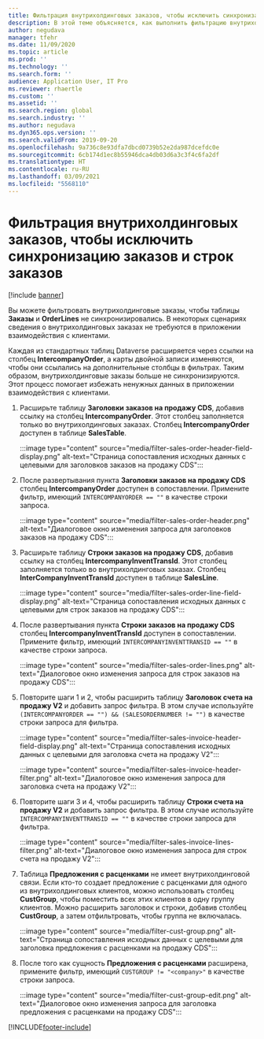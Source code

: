 ```yaml
---
title: Фильтрация внутрихолдинговых заказов, чтобы исключить синхронизацию заказов и строк заказов
description: В этой теме объясняется, как выполнить фильтрацию внутрихолдинговых заказов, чтобы не синхронизировались сущности заказов и строк заказов.
author: negudava
manager: tfehr
ms.date: 11/09/2020
ms.topic: article
ms.prod: ''
ms.technology: ''
ms.search.form: ''
audience: Application User, IT Pro
ms.reviewer: rhaertle
ms.custom: ''
ms.assetid: ''
ms.search.region: global
ms.search.industry: ''
ms.author: negudava
ms.dyn365.ops.version: ''
ms.search.validFrom: 2019-09-20
ms.openlocfilehash: 9a736c8e93dfa7dbcd0739b52e2da987dcefdc0e
ms.sourcegitcommit: 6cb174d1ec8b55946dca4db03d6a3c3f4c6fa2df
ms.translationtype: HT
ms.contentlocale: ru-RU
ms.lasthandoff: 03/09/2021
ms.locfileid: "5568110"
---
```

# <a name="filter-intercompany-orders-to-avoid-syncing-orders-and-orderlines"></a>Фильтрация внутрихолдинговых заказов, чтобы исключить синхронизацию заказов и строк заказов

[!include [banner](../../includes/banner.md)]

Вы можете фильтровать внутрихолдинговые заказы, чтобы таблицы **Заказы** и **OrderLines** не синхронизировались. В некоторых сценариях сведения о внутрихолдинговых заказах не требуются в приложении взаимодействия с клиентами.

Каждая из стандартных таблиц Dataverse расширяется через ссылки на столбец **IntercompanyOrder**, а карты двойной записи изменяются, чтобы они ссылались на дополнительные столбцы в фильтрах. Таким образом, внутрихолдинговые заказы больше не синхронизируются. Этот процесс помогает избежать ненужных данных в приложении взаимодействия с клиентами.

1. Расширьте таблицу **Заголовки заказов на продажу CDS**, добавив ссылку на столбец **IntercompanyOrder**. Этот столбец заполняется только во внутрихолдинговых заказах. Столбец **IntercompanyOrder** доступен в таблице **SalesTable**.

    :::image type="content" source="media/filter-sales-order-header-field-display.png" alt-text="Страница сопоставления исходных данных с целевыми для заголовков заказов на продажу CDS":::

2. После развертывания пункта **Заголовки заказов на продажу CDS** столбец **IntercompanyOrder** доступен в сопоставлении. Примените фильтр, имеющий `INTERCOMPANYORDER == ""` в качестве строки запроса.

    :::image type="content" source="media/filter-sales-order-header.png" alt-text="Диалоговое окно изменения запроса для заголовков заказов на продажу CDS":::

3. Расширьте таблицу **Строки заказов на продажу CDS**, добавив ссылку на столбец **IntercompanyInventTransId**. Этот столбец заполняется только во внутрихолдинговых заказах. Столбец **InterCompanyInventTransId** доступен в таблице **SalesLine**.

    :::image type="content" source="media/filter-sales-order-line-field-display.png" alt-text="Страница сопоставления исходных данных с целевыми для строк заказов на продажу CDS":::

4. После развертывания пункта **Строки заказов на продажу CDS** столбец **IntercompanyInventTransId** доступен в сопоставлении. Примените фильтр, имеющий `INTERCOMPANYINVENTTRANSID == ""` в качестве строки запроса.

    :::image type="content" source="media/filter-sales-order-lines.png" alt-text="Диалоговое окно изменения запроса для строк заказов на продажу CDS":::

5. Повторите шаги 1 и 2, чтобы расширить таблицу **Заголовок счета на продажу V2** и добавить запрос фильтра. В этом случае используйте `(INTERCOMPANYORDER == "") && (SALESORDERNUMBER != "")` в качестве строки запроса для фильтра.

    :::image type="content" source="media/filter-sales-invoice-header-field-display.png" alt-text="Страница сопоставления исходных данных с целевыми для заголовка счета на продажу V2":::

    :::image type="content" source="media/filter-sales-invoice-header-filter.png" alt-text="Диалоговое окно изменения запроса для заголовка счета на продажу V2":::

6. Повторите шаги 3 и 4, чтобы расширить таблицу **Строки счета на продажу V2** и добавить запрос фильтра. В этом случае используйте `INTERCOMPANYINVENTTRANSID == ""` в качестве строки запроса для фильтра.

    :::image type="content" source="media/filter-sales-invoice-lines-filter.png" alt-text="Диалоговое окно изменения запроса для строк счета на продажу V2":::

7. Таблица **Предложения с расценками** не имеет внутрихолдинговой связи. Если кто-то создает предложение с расценками для одного из внутрихолдинговых клиентов, можно использовать столбец **CustGroup**, чтобы поместить всех этих клиентов в одну группу клиентов. Можно расширить заголовок и строки, добавив столбец **CustGroup**, а затем отфильтровать, чтобы группа не включалась.

    :::image type="content" source="media/filter-cust-group.png" alt-text="Страница сопоставления исходных данных с целевыми для заголовка предложения с расценками на продажу CDS":::

8. После того как сущность **Предложения с расценками** расширена, примените фильтр, имеющий `CUSTGROUP != "<company>"` в качестве строки запроса.

    :::image type="content" source="media/filter-cust-group-edit.png" alt-text="Диалоговое окно изменения запроса для заголовка предложения с расценками на продажу CDS":::


[!INCLUDE[footer-include](../../../../includes/footer-banner.md)]